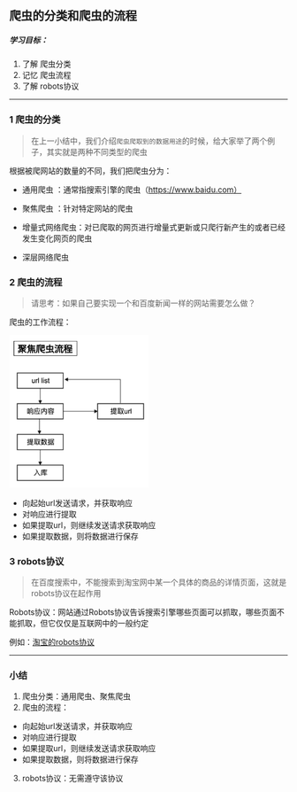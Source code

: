 ## 爬虫的分类和爬虫的流程
##### 学习目标：
1. 了解 爬虫分类
2. 记忆 爬虫流程
3. 了解 robots协议
_________________

### 1 爬虫的分类
> 在上一小结中，我们介绍`爬虫爬取到的数据用途`的时候，给大家举了两个例子，其实就是两种不同类型的爬虫

根据被爬网站的数量的不同，我们把爬虫分为：
- 通用爬虫 ：通常指搜索引擎的爬虫（https://www.baidu.com）

- 聚焦爬虫 ：针对特定网站的爬虫

- 增量式网络爬虫：对已爬取的网页进行增量式更新或只爬行新产生的或者已经发生变化网页的爬虫

- 深层网络爬虫

### 2 爬虫的流程
> 请思考：如果自己要实现一个和百度新闻一样的网站需要怎么做？

爬虫的工作流程：

<img src="../images/聚焦爬虫的工作流程.png" width = "50%" />

- 向起始url发送请求，并获取响应
- 对响应进行提取
- 如果提取url，则继续发送请求获取响应
- 如果提取数据，则将数据进行保存

### 3 robots协议
> 在百度搜索中，不能搜索到淘宝网中某一个具体的商品的详情页面，这就是robots协议在起作用

Robots协议：网站通过Robots协议告诉搜索引擎哪些页面可以抓取，哪些页面不能抓取，但它仅仅是互联网中的一般约定

例如：[淘宝的robots协议](https://www.taobao.com/robots.txt)

_________________

### 小结
1. 爬虫分类：通用爬虫、聚焦爬虫
2. 爬虫的流程：
 - 向起始url发送请求，并获取响应
 - 对响应进行提取
 - 如果提取url，则继续发送请求获取响应
 - 如果提取数据，则将数据进行保存
3. robots协议：无需遵守该协议

